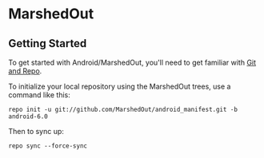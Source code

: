 MarshedOut
===========

Getting Started
---------------

To get started with Android/MarshedOut, you'll need to get
familiar with [Git and Repo](http://source.android.com/source/using-repo.html).

To initialize your local repository using the MarshedOut trees, use a command like this:

    repo init -u git://github.com/MarshedOut/android_manifest.git -b android-6.0

Then to sync up:

    repo sync --force-sync
